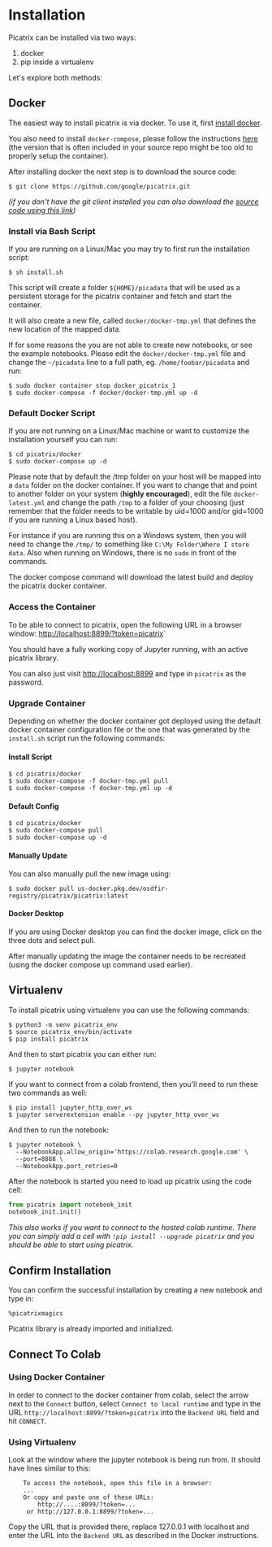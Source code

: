 # Installation

Picatrix can be installed via two ways:

1. docker
2. pip inside a virtualenv

Let's explore both methods:

## Docker

The easiest way to install picatrix is via docker. To use it, first
[install docker](https://docs.docker.com/engine/install/).

You also need to install `docker-compose`, please follow the instructions
[here](https://docs.docker.com/compose/install/) (the version that is often
included in your source repo might be too old to properly setup the container).

After installing docker the next step is to download the source code:

```shell
$ git clone https://github.com/google/picatrix.git
```

*(if you don't have the git client installed you can also download
the [source code using this link](https://github.com/google/picatrix/archive/main.zip))*

### Install via Bash Script

If you are running on a Linux/Mac you may try to first run the installation
script:

```shell
$ sh install.sh
```

This script will create a folder `${HOME}/picadata` that will be used as a
persistent storage for the picatrix container and fetch and start the container.

It will also create a new file, called `docker/docker-tmp.yml` that defines
the new location of the mapped data.

If for some reasons the you are not able to create new notebooks, or see
the example notebooks. Please edit the `docker/docker-tmp.yml` file and
change the `~/picadata` line to a full path, eg. `/home/foobar/picadata`
and run:

```shell
$ sudo docker container stop docker_picatrix_1
$ sudo docker-compose -f docker/docker-tmp.yml up -d
```

### Default Docker Script

If you are not running on a Linux/Mac machine or want to customize the
installation yourself you can run:

```shell
$ cd picatrix/docker
$ sudo docker-compose up -d
```

Please note that by default the /tmp folder on your host will be mapped into
a `data` folder on the docker container. If you want to change that and point
to another folder on your system (**highly encouraged**), edit the file
`docker-latest.yml` and change the path `/tmp` to a folder of your choosing
(just remember that the folder needs to be writable by uid=1000 and/or
gid=1000 if you are running a Linux based host).

For instance if you are running this on a Windows system, then you will
need to change the `/tmp/` to something like `C:\My Folder\Where I store data`.
Also when running on Windows, there is no `sudo` in front of the commands.

The docker compose command will download the latest build and deploy the
picatrix docker container.


### Access the Container

To be able to connect to picatrix, open the following URL in a browser
window:
[http://localhost:8899/?token=picatrix](http://localhost:8899/?token=picatrix)`

You should have a fully working copy of Jupyter running, with an
active picatrix library.

You can also just visit [http://localhost:8899](http://localhost:8899) and
type in `picatrix` as the password.

### Upgrade Container

Depending on whether the docker container got deployed using the default
docker container configuration file or the one that was generated by the
`install.sh` script run the following commands:

#### Install Script

```shell
$ cd picatrix/docker
$ sudo docker-compose -f docker-tmp.yml pull
$ sudo docker-compose -f docker-tmp.yml up -d
```

#### Default Config

```shell
$ cd picatrix/docker
$ sudo docker-compose pull
$ sudo docker-compose up -d
```

#### Manually Update

You can also manually pull the new image using:

```shell
$ sudo docker pull us-docker.pkg.dev/osdfir-registry/picatrix/picatrix:latest
```

#### Docker Desktop

If you are using Docker desktop you can find the docker image, click
on the three dots and select pull.

After manually updating the image the container needs to be recreated (using
the docker compose up command used earlier).

## Virtualenv

To install picatrix using virtualenv you can use the following commands:

```shell
$ python3 -m venv picatrix_env
$ source picatrix_env/bin/activate
$ pip install picatrix
```

And then to start picatrix you can either run:

```shell
$ jupyter notebook
```

If you want to connect from a colab frontend, then you'll need to run these
two commands as well:

```shell
$ pip install jupyter_http_over_ws
$ jupyter serverextension enable --py jupyter_http_over_ws
```

And then to run the notebook:

```shell
$ jupyter notebook \
  --NotebookApp.allow_origin='https://colab.research.google.com' \
  --port=8888 \
  --NotebookApp.port_retries=0
```

After the notebook is started you need to load up picatrix using the code cell:

```python
from picatrix import notebook_init
notebook_init.init()
```

*This also works if you want to connect to the hosted colab runtime. There you
can simply add a cell with `!pip install --upgrade picatrix` and you should
be able to start using picatrix.*

## Confirm Installation

You can confirm the successful installation by creating a new notebook and type in:
```
%picatrixmagics
```

Picatrix library is already imported and initialized.

## Connect To Colab

### Using Docker Container

In order to connect to the docker container from colab, select the arrow
next to the `Connect` button, select `Connect to local runtime` and type
in the URL `http://localhost:8899/?token=picatrix` into the `Backend URL`
field and hit `CONNECT`.

### Using Virtualenv

Look at the window where the jupyter notebook is being run from. It should
have lines similar to this:

```
    To access the notebook, open this file in a browser:
    ...
    Or copy and paste one of these URLs:
        http://....:8899/?token=...
     or http://127.0.0.1:8899/?token=...
```

Copy the URL that is provided there, replace 127.0.0.1 with localhost and enter
the URL into the `Backend URL` as described in the Docker instructions.
